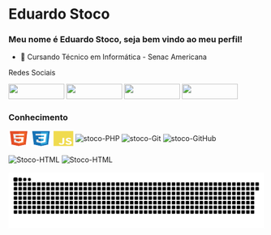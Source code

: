 # **Eduardo Stoco**
### Meu nome é Eduardo Stoco, seja bem vindo ao meu perfil!

- 🎯 Cursando Técnico em Informática - Senac Americana

Redes Sociais  
<div> 
    <a href ="mailto:stoco.eduardo@gmail.com" target="_blank"><img width="110" height="30" src="https://img.shields.io/badge/-Gmail-%23333?style=for-the-badge&logo=gmail&logoColor=white"></a>
    <a href="https://www.linkedin.com/in/eduardo-stoco-075538302/" target="_blank"><img width="110" height="30" src="https://img.shields.io/badge/-LinkedIn-%230077B5?style=for-the-badge&logo=linkedin&logoColor=white"></a>
    <a href="https://www.instagram.com/eduardo_stoco/" target="_blank"><img width="110" height="30" src="https://img.shields.io/badge/-Instagram-%23E4405F?style=for-the-badge&logo=instagram&logoColor=white"></a>
    <a href="https://www.twitch.tv/stoco7" target="_blank"><img width="110" height="30" src="https://img.shields.io/badge/Twitch-9146FF?style=for-the-badge&logo=twitch&logoColor=white"></a>
</div>

### Conhecimento

<div>
    <img align="center" alt="stoco-HTML" height="30" width="40"
        src="https://raw.githubusercontent.com/devicons/devicon/master/icons/html5/html5-original.svg">
    <img align="center" alt="stoco-CSS" height="30" width="40"
        src="https://raw.githubusercontent.com/devicons/devicon/master/icons/css3/css3-original.svg">
    <img align="center" alt="stoco-Js" height="30" width="40"
        src="https://raw.githubusercontent.com/devicons/devicon/master/icons/javascript/javascript-plain.svg">
    <img align="center" alt="stoco-PHP" height="30" width="40"
        src="https://cdn.jsdelivr.net/gh/devicons/devicon/icons/php/php-plain.svg">
    <img align="center" alt="stoco-Git" height="30" width="40"
        src="https://cdn.jsdelivr.net/gh/devicons/devicon/icons/git/git-original.svg">
    <img align="center" alt="stoco-GitHub" height="30" width="40"
        src="https://cdn.jsdelivr.net/gh/devicons/devicon@latest/devicon.min.css](https://cdn.jsdelivr.net/gh/devicons/devicon/icons/github/github-original.svg">
</div>

<br>

<div>
    <img align="center" alt="Stoco-HTML" height="170"  src="https://github-readme-stats.vercel.app/api?username=Stoco7&show_icons=true&theme=radical">
    <img align="center" alt="Stoco-HTML" height="170"  src="https://github-readme-stats.vercel.app/api/top-langs/?username=Stoco7&layout=compact&theme=radical">
</div>

<br>

<picture>
    <source media="(prefers-color-scheme: dark)" srcset="https://raw.githubusercontent.com/Stoco7/Stoco7/output/github-contribution-grid-snake-dark.svg">
    <source media="(prefers-color-scheme: light)" srcset="https://raw.githubusercontent.com/Stoco7/Stoco7/output/github-contribution-grid-snake.svg">
    <img alt="github contribution grid snake animation" src="https://raw.githubusercontent.com/Stoco7/Stoco7/output/github-contribution-grid-snake.svg">
  </picture>

